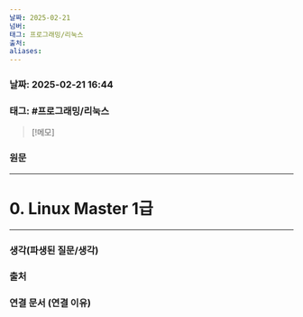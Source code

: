 ```yaml
---
날짜: 2025-02-21
넘버: 
태그: 프로그래밍/리눅스
출처: 
aliases:
---
```

### 날짜:  2025-02-21 16:44

### 태그: #프로그래밍/리눅스

>[!메모]
>

### 원문
---
# 0. Linux Master 1급

---
### 생각(파생된 질문/생각)

### 출처

### 연결 문서 (연결 이유)
